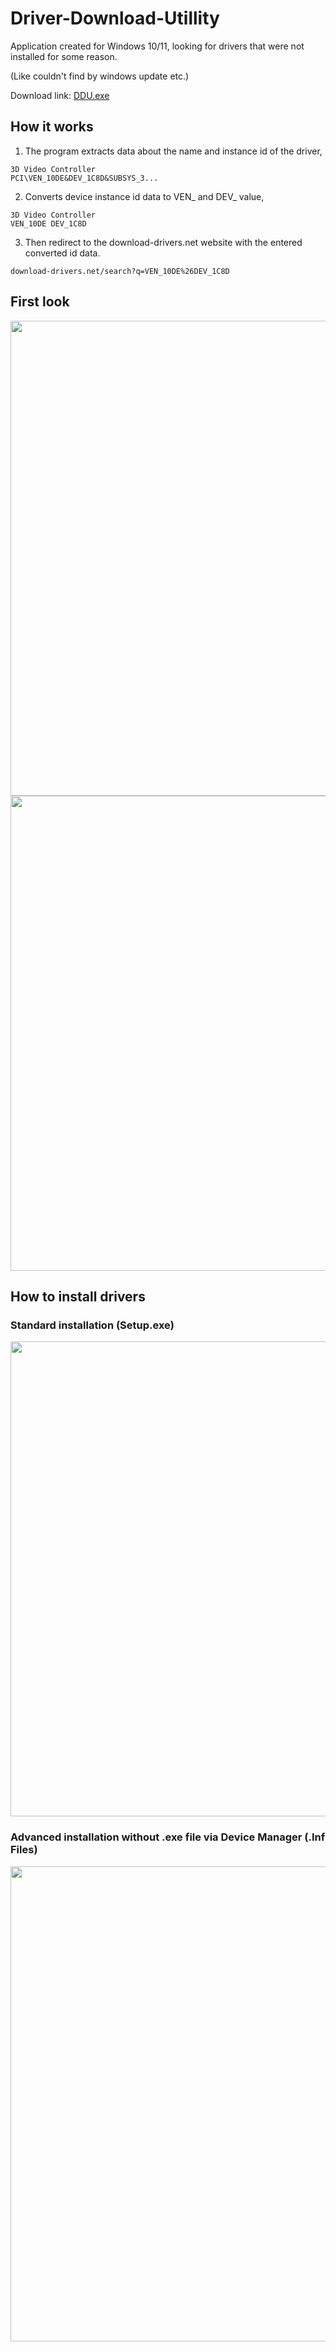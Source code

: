 # Driver-Download-Utillity
Application created for Windows 10/11, looking for drivers that were not installed for some reason.

(Like couldn't find by windows update etc.)

Download link: <a href="https://minhaskamal.github.io/DownGit/#/home?url=https://github.com/semazurek/Driver-Download-Utillity/blob/main/DDU.exe"> DDU.exe </a>

## How it works

1) The program extracts data about the name and instance id of the driver,
```
3D Video Controller
PCI\VEN_10DE&DEV_1C8D&SUBSYS_3...
```

2) Converts device instance id data to VEN_ and DEV_ value,
```
3D Video Controller
VEN_10DE DEV_1C8D
```

3) Then redirect to the download-drivers.net website with the entered converted id data.
```
download-drivers.net/search?q=VEN_10DE%26DEV_1C8D
```

## First look

<img src="https://user-images.githubusercontent.com/85984736/156902812-c67b44bc-e10f-4382-bf1b-f426923d5500.png" width="760">

<img src="https://user-images.githubusercontent.com/85984736/156903232-dd130ead-ddce-4e4f-9bab-e295ade4da16.png" width="760">

## How to install drivers

### Standard installation (Setup.exe)

<img src="https://user-images.githubusercontent.com/85984736/156904240-f8de27c9-1772-41db-96c1-5bde46f7d669.png" width="760">

### Advanced installation without .exe file via Device Manager (.Inf Files)

<img src="https://user-images.githubusercontent.com/85984736/156904232-bf01ca66-3998-4793-b23c-652ee6b4cde6.gif" width="760">
